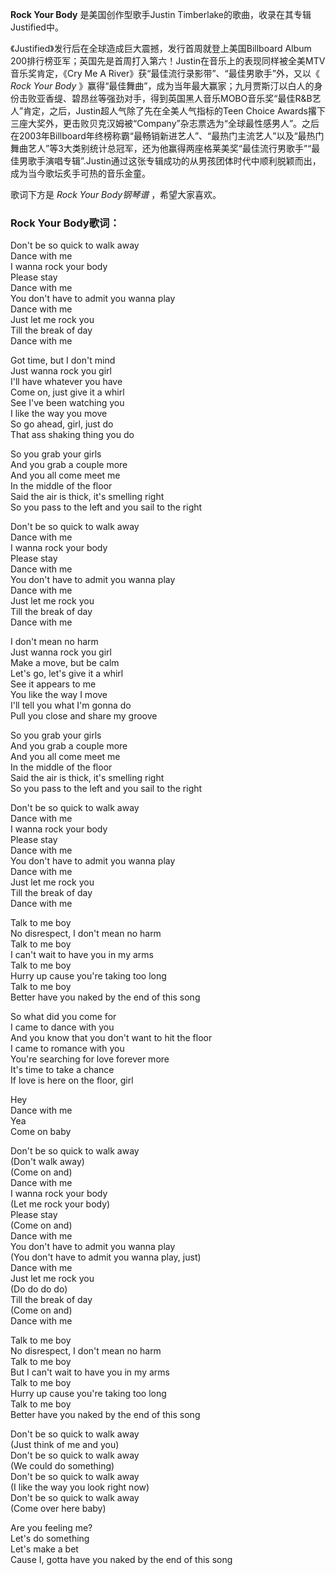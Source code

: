 

**Rock Your Body** 是美国创作型歌手Justin Timberlake的歌曲，收录在其专辑Justified中。

《Justified》发行后在全球造成巨大震撼，发行首周就登上美国Billboard Album
200排行榜亚军；英国先是首周打入第六！Justin在音乐上的表现同样被全美MTV音乐奖肯定，《Cry Me A
River》获“最佳流行录影带”、“最佳男歌手”外，又以《 _Rock Your Body_
》赢得“最佳舞曲”，成为当年最大赢家；九月贾斯汀以白人的身份击败亚香缇、碧昂丝等强劲对手，得到英国黑人音乐MOBO音乐奖“最佳R&B艺人”肯定，之后，Justin超人气除了先在全美人气指标的Teen
Choice
Awards撂下三座大奖外，更击败贝克汉姆被“Company”杂志票选为“全球最性感男人”。之后在2003年Billboard年终榜称霸“最畅销新进艺人”、“最热门主流艺人”以及“最热门舞曲艺人”等3大类别统计总冠军，还为他赢得两座格莱美奖“最佳流行男歌手”“最佳男歌手演唱专辑”.Justin通过这张专辑成功的从男孩团体时代中顺利脱颖而出，成为当今歌坛炙手可热的音乐金童。

歌词下方是 _Rock Your Body钢琴谱_ ，希望大家喜欢。

### Rock Your Body歌词：

Don't be so quick to walk away  
Dance with me  
I wanna rock your body  
Please stay  
Dance with me  
You don't have to admit you wanna play  
Dance with me  
Just let me rock you  
Till the break of day  
Dance with me

Got time, but I don't mind  
Just wanna rock you girl  
I'll have whatever you have  
Come on, just give it a whirl  
See I've been watching you  
I like the way you move  
So go ahead, girl, just do  
That ass shaking thing you do

So you grab your girls  
And you grab a couple more  
And you all come meet me  
In the middle of the floor  
Said the air is thick, it's smelling right  
So you pass to the left and you sail to the right

Don't be so quick to walk away  
Dance with me  
I wanna rock your body  
Please stay  
Dance with me  
You don't have to admit you wanna play  
Dance with me  
Just let me rock you  
Till the break of day  
Dance with me

I don't mean no harm  
Just wanna rock you girl  
Make a move, but be calm  
Let's go, let's give it a whirl  
See it appears to me  
You like the way I move  
I'll tell you what I'm gonna do  
Pull you close and share my groove

So you grab your girls  
And you grab a couple more  
And you all come meet me  
In the middle of the floor  
Said the air is thick, it's smelling right  
So you pass to the left and you sail to the right

Don't be so quick to walk away  
Dance with me  
I wanna rock your body  
Please stay  
Dance with me  
You don't have to admit you wanna play  
Dance with me  
Just let me rock you  
Till the break of day  
Dance with me

Talk to me boy  
No disrespect, I don't mean no harm  
Talk to me boy  
I can't wait to have you in my arms  
Talk to me boy  
Hurry up cause you're taking too long  
Talk to me boy  
Better have you naked by the end of this song

So what did you come for  
I came to dance with you  
And you know that you don't want to hit the floor  
I came to romance with you  
You're searching for love forever more  
It's time to take a chance  
If love is here on the floor, girl

Hey  
Dance with me  
Yea  
Come on baby

Don't be so quick to walk away  
(Don't walk away)  
(Come on and)  
Dance with me  
I wanna rock your body  
(Let me rock your body)  
Please stay  
(Come on and)  
Dance with me  
You don't have to admit you wanna play  
(You don't have to admit you wanna play, just)  
Dance with me  
Just let me rock you  
(Do do do do)  
Till the break of day  
(Come on and)  
Dance with me

Talk to me boy  
No disrespect, I don't mean no harm  
Talk to me boy  
But I can't wait to have you in my arms  
Talk to me boy  
Hurry up cause you're taking too long  
Talk to me boy  
Better have you naked by the end of this song

Don't be so quick to walk away  
(Just think of me and you)  
Don't be so quick to walk away  
(We could do something)  
Don't be so quick to walk away  
(I like the way you look right now)  
Don't be so quick to walk away  
(Come over here baby)

Are you feeling me?  
Let's do something  
Let's make a bet  
Cause I, gotta have you naked by the end of this song

